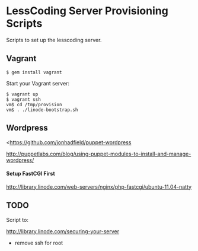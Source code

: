 # LessCoding Server Provisioning Scripts

Scripts to set up the lesscoding server.


## Vagrant

    $ gem install vagrant

Start your Vagrant server:

    $ vagrant up
    $ vagrant ssh
    vm$ cd /tmp/provision
    vm$ . ./linode-bootstrap.sh

## Wordpress

<https://github.com/jonhadfield/puppet-wordpress

<http://puppetlabs.com/blog/using-puppet-modules-to-install-and-manage-wordpress/>


#### Setup FastCGI First

<http://library.linode.com/web-servers/nginx/php-fastcgi/ubuntu-11.04-natty>


## TODO

Script to:


<http://library.linode.com/securing-your-server>
  - remove ssh for root
